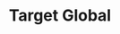 ---
layout: firm_page
title: "Target Global"
id: "targetglobal.vc"
permalink: "/targetglobaltargetglobal.vc/"
website: "https://www.targetglobal.vc"
offices: "London (United Kingdom), Berlin (Germany), Tel Aviv-Yafo (Israel), Abu Dhabi (United Arab Emirates)"
investment_stages: "Seed, Series A, Series B"
portfolio_companies: "Rapyd, Delivery Hero, Flink, Copper, Reef, 1MRobotics, 3commas, Agnoris, Airnow Media, AMBOSS, Anonybit, Auto1 Group, BRANDED, Badi, Bird, Bloom, Blue dot, Casava, Cazoo, Choco, Cobee, Communion, CONNY, Crisp, Cryptofacilities, Cybellum, DABBEL, Decipad, Demodesk, Docplanner, Doctorly, Dotricks, DreamLines, Edukoya, Elopage, Endel, Enter, Ermetic, Ferry, Finom, Fintecture, First Digital Asset Group, Flo Health, Forsea Foods, Freeverse, Fresha, Fullpath, Fuse, Fyber, Gamestry, Gett, Graphiti, Grover, HealthForce, HeavenHR, Idomoo, ImaginDairy, Indicina, Invopop, JustHome, KarmaNow, Kippa, Klarx, Komment, Kuda, Lepaya, Lifesgenie, Lili, Luca, MDGo, Masterschool, MAYD, McMakler, MediQuo, Merchlink, Mercuryo, Minit, Minta, Mono, Mosa Meat, Nimble, Nimble Beauty, Omio, omni:us, Orchestra, Osome, Palta, Parallel, Patient 21, Plentific, Qedit, Refurbed, Reverence Care, Revolut, Ridge, Robovision, Routine, Saleor, Seekret, Sennder, Sharegain, Simple, Smartfrog, Steps, Symmetrical, Tarabut Gateway, The Vets, Thriva, Tiger Facility Services, TransactionLink, TravelPerk, Voyantis, Wefox, Wolo, YuLife, Zego, Zoovu, Zooz, Zorba"
portfolio_link: "https://www.targetglobal.vc/portfolio"
investment_markets: "Business Software, Edtech, Fintech, Healthtech, Mobility, Proptech, Tech-enabled consumer"
founded_year: "2015"
description: "Target Global is passionate about empowering growth by investing in transformational technology. We support the boldest and bravest entrepreneurs in making a positive impact on the world."
linkedin: "https://www.linkedin.com/company/target-global/"
twitter: "https://twitter.com/TargetGlobalVC"
instagram: ""
team_page: "https://www.targetglobal.vc/team"
investor_type: "Venture Capital"
crunchbase: "https://www.crunchbase.com/organization/target-ventures"
pitchbook: "https://pitchbook.com/profiles/investor/58740-40"

# SEO Optimization
meta_title: "Target Global - VC Firm - projectstartups.com"
meta_description: "Target Global, Target Global is passionate about empowering growth by investing in transformational technology. We support the boldest and bravest entrepreneurs in m..."
meta_keywords: "Target Global, Business Software, Edtech, Fintech, Healthtech, Mobility, Proptech, Tech-enabled consumer, VC firm, venture capital, startup investor, projectstartups.com"
canonical_url: "https://vc.projectstartups.com/targetglobaltargetglobal.vc/"
---